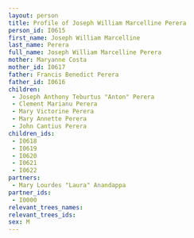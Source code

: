 ```yaml
---
layout: person
title: Profile of Joseph William Marcelline Perera
person_id: I0615
first_name: Joseph William Marcelline
last_name: Perera
full_name: Joseph William Marcelline Perera
mother: Maryanne Costa
mother_id: I0617
father: Francis Benedict Perera
father_id: I0616
children:
 - Joseph Anthony Teburtus "Anton" Perera
 - Clement Marianu Perera
 - Mary Victorine Perera
 - Mary Annette Perera
 - John Cantius Perera
children_ids:
 - I0618
 - I0619
 - I0620
 - I0621
 - I0622
partners:
 - Mary Lourdes "Laura" Anandappa
partner_ids:
 - I0000
relevant_trees_names:
relevant_trees_ids:
sex: M
---
```


